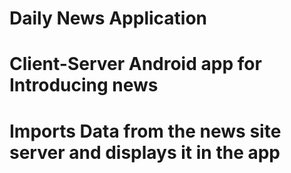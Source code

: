 # Daily News Application
# Client-Server Android app for Introducing news
# Imports Data from the news site server and displays it in the app
